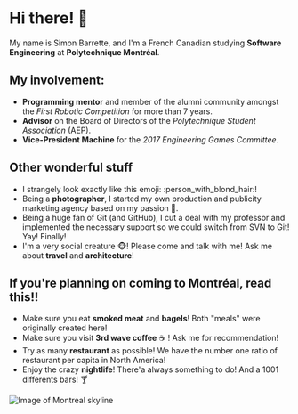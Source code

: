 # Hi there! :wave:
My name is Simon Barrette, and I'm a French Canadian studying **Software Engineering** at **Polytechnique Montréal**.

## My involvement:
* **Programming mentor** and member of the alumni community amongst the *First Robotic Competition* for more than 7 years. 
* **Advisor** on the Board of Directors of the *Polytechnique Student Association* (AEP).
* **Vice-President Machine** for the *2017 Engineering Games Committee*.

## Other wonderful stuff
* I strangely look exactly like this emoji: :person_with_blond_hair:!
* Being a **photographer**, I started my own production and publicity marketing agency based on my passion :movie_camera:.
* Being a huge fan of Git (and GitHub), I cut a deal with my professor and implemented the necessary support so we could
  switch from SVN to Git! Yay! Finally!
* I'm a very social creature :monkey_face:! Please come and talk with me! Ask me about **travel** and **architecture**! 

## If you're planning on coming to Montréal, read this!!
* Make sure you eat **smoked meat** and **bagels**! Both "meals" were originally created here!
* Make sure you visit **3rd wave coffee** :coffee: ! Ask me for recommendation!
* Try as many **restaurant** as possible! We have the number one ratio of restaurant per capita in North America!
* Enjoy the crazy **nightlife**! There'a always something to do! And a 1001 differents bars! :cocktail:

![Image of Montreal skyline](https://cdn.realtor.ca/cities/montreal_C.JPG)

